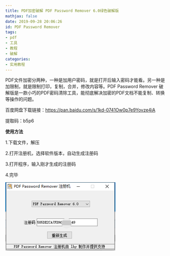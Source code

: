 ```yaml
---
title: PDF加密破解 PDF Password Remover 6.0绿色破解版
mathjax: false
date: 2019-09-28 20:06:26
id: PDF Password Remover
tags:
- pdf
- 工具
- 教程
- 破解
categories:
- 实用教程
---
```


PDF文件加密分两种，一种是加用户密码，就是打开后输入密码才能看。另一种是加限制，就是限制打印，复制，合并，修改内容等。PDF Password Remover 破解版是一款小巧的PDF密码清除工具，能彻底解决加密的PDF文档不能复制、转换等操作的问题。

<!---more--->

百度网盘下载链接：https://pan.baidu.com/s/1kd-0741Ow0p7e9Yovze4iA

提取码：b5p6

**使用方法**

1.下载文件，解压

2.打开注册机，选择软件版本，自动生成注册码

3.打开程序，输入刚才生成的注册码

4.完毕

![](https://raw.githubusercontent.com/zzhm/zzhm.github.io/images/hexo/1569672700329.png)